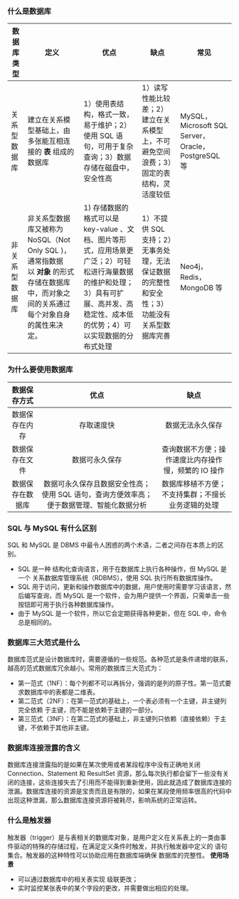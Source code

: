 ### 什么是数据库
| 数据库类型 | 定义 | 优点 | 缺点 | 常见 |
| ---- | ---- | ---- | ---- | ---- |
| 关系型数据库 | 建立在关系模型基础上，由多张能互相连接的 **表** 组成的数据库 | 1）使用表结构，格式一致，易于维护；2）使用 SQL 语句，可用于复杂查询；3）数据存储在磁盘中，安全性高 | 1）读写性能比较差；2）建立在关系模型上，不可避免空间浪费；3）固定的表结构，灵活度较低 | MySQL，Microsoft SQL Server，Oracle，PostgreSQL 等 |
| 非关系型数据库 | 非关系型数据库又被称为 NoSQL（Not Only SQL )，通常指数据以 **对象** 的形式存储在数据库中，而对象之间的关系通过每个对象自身的属性来决定。 | 1) 存储数据的格式可以是 key-value 、文档、图片等形式，应用场景更广泛；2）可轻松进行海量数据的维护和处理；3）具有可扩展、高并发、高稳定性、成本低的优势；4）可以实现数据的分布式处理 | 1）不提供 SQL 支持；2）无事务处理，无法保证数据的完整性和安全性；3）功能没有关系型数据库完善 | Neo4j，Redis，MongoDB 等 |
### 为什么要使用数据库
| 数据保存方式 | 优点 | 缺点 |
| :--: | :--: | :--: |
| 数据保存在内存 | 存取速度快 | 数据无法永久保存 |
| 数据保存在文件 | 数据可永久保存 | 查询数据不方便；操作速度比内存操作慢，频繁的 IO 操作 |
| 数据保存在数据库 | 数据可永久保存且数据安全性高；使用 SQL 语句，查询方便效率高；便于数据管理、智能化数据分析 | 数据库移植不方便；不支持集群；不擅长业务逻辑的处理 |
### SQL 与 MySQL 有什么区别
SQL 和 MySQL 是 DBMS 中最令人困惑的两个术语，二者之间存在本质上的区别。

- SQL 是一种 结构化查询语言，用于在数据库上执行各种操作，但 MySQL 是一个 关系数据库管理系统（RDBMS），使用 SQL 执行所有数据库操作。
- SQL 用于访问，更新和操作数据库中的数据，用户使用时需要学习该语言，然后编写查询，而 MySQL 是一个软件，会为用户提供一个界面，只需单击一些按钮即可用于执行各种数据库操作。
- 由于 MySQL 是一个软件，所以它会定期获得各种更新，但在 SQL 中，命令总是相同的。

### 数据库三大范式是什么
数据库范式是设计数据库时，需要遵循的一些规范。各种范式是条件递增的联系，越高的范式数据库冗余越小。常用的数据库三大范式为：

- 第一范式（1NF）：每个列都不可以再拆分，强调的是列的原子性。第一范式要求数据库中的表都是二维表。
- 第二范式（2NF）：在第一范式的基础上，一个表必须有一个主键，非主键列 完全依赖 于主键，而不能是依赖于主键的一部分。
- 第三范式（3NF）：在第二范式的基础上，非主键列只依赖（直接依赖）于主键，不依赖于其他非主键。

### 数据库连接泄露的含义
数据库连接泄露指的是如果在某次使用或者某段程序中没有正确地关闭 Connection、Statement 和 ResultSet 资源，那么每次执行都会留下一些没有关闭的连接，这些连接失去了引用而不能得到重新使用，因此就造成了数据库连接的泄漏。数据库连接的资源是宝贵而且是有限的，如果在某段使用频率很高的代码中出现这种泄漏，那么数据库连接资源将被耗尽，影响系统的正常运转。

### 什么是触发器
触发器（trigger）是与表相关的数据库对象，是用户定义在关系表上的一类由事件驱动的特殊的存储过程，在满足定义条件时触发，并执行触发器中定义的 语句集合。触发器的这种特性可以协助应用在数据库端确保 数据库的完整性。
**使用场景**
- 可以通过数据库中的相关表实现 级联更改；
- 实时监控某张表中的某个字段的更改，并需要做出相应的处理。